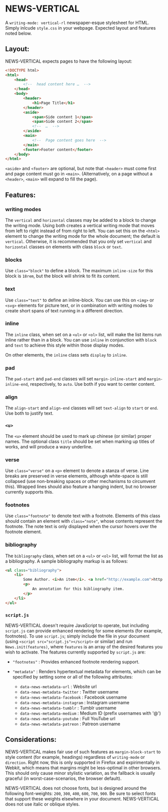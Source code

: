 #  NEWS-VERTICAL  #

A `writing-mode: vertical-rl` newspaper-esque stylesheet for HTML.
Simply inlcude `style.css` in your webpage.
Expected layout and features noted below.

##  Layout:  ##

NEWS-VERTICAL expects pages to have the following layout:

```html
<!DOCTYPE html>
<html>
    <head>
        <!--  head content here …  -->
    </head>
    <body>
        <header>
            <h1>Page Title</h1>
        </header>
        <aside>
            <span>Side content 1</span>
            <span>Side content 2</span>
            <!--  …  -->
        </aside>
        <main>
            <!--  Page content goes here  -->
        </main>
        <footer>Footer content</footer>
    </body>
</html>
```

`<aside>` and `<footer>` are optional, but note that `<header>` must come first and page content must go in `<main>`.
(Alternatively, on a page without a `<header>`, `<main>` will expand to fill the page).

##  Features:  ##

###  writing modes  ###

The `vertical` and `horizontal` classes may be added to a block to change the writing mode.
Using both creates a vertical writing mode that moves from left to right instead of from right to left.
You can set this on the `<html>` element to change the writing mode for the whole document; the default is `vertical`.
Otherwise, it is recommended that you only set `vertical` and `horizontal` classes on elements with class `block` or `text`.

###  blocks  ###

Use `class="block"` to define a block. The maximum `inline-size` for this block is `18rem`, but the block will shrink to fit its content.

###  text  ###

Use `class="text"` to define an inline-block.
You can use this on `<img>` or `<svg>` elements for picture text, or in combination with writing modes to create short spans of text running in a different direction.

###  inline  ###

The `inline` class, when set on a `<ul>` or `<ol>` list, will make the list items run inline rather than in a block.
You can use `inline` in conjunction with `block` and `text` to achieve this style within those display modes.

On other elements, the `inline` class sets `display` to `inline`.

###  pad  ###

The `pad-start` and `pad-end` classes will set `margin-inline-start` and `margin-inline-end`, respectively, to `auto`.
Use both if you want to center content.

###  align  ###

The `align-start` and `align-end` classes will set `text-align` to `start` or `end`.
Use both to justify text.

###  `<u>`  ###

The `<u>` element should be used to mark up chinese (or similar) proper names.
The optional class `title` should be set when marking up titles of works, and will produce a wavy underline.

###  verse  ###

Use `class="verse"` on a `<p>` element to denote a stanza of verse.
Line breaks are preserved in verse elements, although white-space is still collapsed (use non-breaking spaces or other mechanisms to circumvent this).
Wrapped lines should also feature a hanging indent, but no browser currently supports this.

###  footnotes  ###

Use `class="footnote"` to denote text with a footnote.
Elements of this class should contain an element with `class="note"`, whose contents represent the footnote.
The note text is only displayed when the cursor hovers over the footnote element.

###  bibliography  ###

The `bibliography` class, when set on a `<ul>` or `<ol>` list, will format the list as a bibliography.
A sample bibliography markup is as follows:

```html
<ul class="bibliography">
    <li>
        Some Author. <i>An item</i>. <a href="http://example.com">http://example.com</a>.
        <p>
            An annotation for this bibliography item.
        </p>
    </li>
</ul>
```

###  `script.js`  ###

NEWS-VERTICAL doesn't require JavaScript to operate, but including `script.js` can provide enhanced rendering for some elements (for example, footnotes).
To use `script.js`; simply include the file in your document (using `<script src="script.js"></script>` or similar) and run `News.init(features)`, where `features` is an array of the desired features you wish to activate.
The features currently supported by `script.js` are:

- `"footnotes"` : Provides enhanced footnote rendering support.

- `"metadata"` : Renders hypertextual metadata for elements, which can be specified by setting some or all of the following attributes:

    - `data-news-metadata-url` : Website url
    - `data-news-metadata-twitter` : Twitter username
    - `data-news-metadata-facebook` : Facebook username
    - `data-news-metadata-instagram` : Instagram username
    - `data-news-metadata-tumblr` : Tumblr username
    - `data-news-metadata-medium` : Medium ID (prefix usernames with '@')
    - `data-news-metadata-youtube` : Full YouTube url
    - `data-news-metadata-patreon` : Patreon username

##  Considerations:  ##

NEWS-VERTICAL makes fair use of such features as `margin-block-start` to style content (for example, headings) regardless of `writing-mode` or `direction`.
Right now, this is only supported in Firefox and expirimentally in Webkit, which means that margins might be less-optimal in other browsers.
This should only cause minor stylistic variation, as the fallback is usually graceful (in worst-case-scenarios, the browser default).

NEWS-VERTICAL does not choose fonts, but is designed around the following font-weights: `200`, `300`, `400`, `600`, `700`, `900`.
Be sure to select fonts that support these weights elsewhere in your document.
NEWS-VERTICAL does not use italic or oblique styles.

